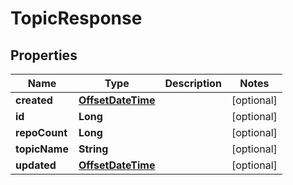 # TopicResponse

## Properties
Name | Type | Description | Notes
------------ | ------------- | ------------- | -------------
**created** | [**OffsetDateTime**](OffsetDateTime.md) |  |  [optional]
**id** | **Long** |  |  [optional]
**repoCount** | **Long** |  |  [optional]
**topicName** | **String** |  |  [optional]
**updated** | [**OffsetDateTime**](OffsetDateTime.md) |  |  [optional]
